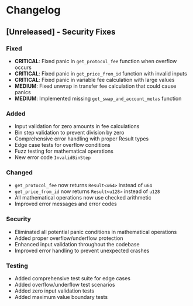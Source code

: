 # Changelog

## [Unreleased] - Security Fixes

### Fixed
- **CRITICAL**: Fixed panic in `get_protocol_fee` function when overflow occurs
- **CRITICAL**: Fixed panic in `get_price_from_id` function with invalid inputs
- **CRITICAL**: Fixed panic in variable fee calculation with large values
- **MEDIUM**: Fixed unwrap in transfer fee calculation that could cause panics
- **MEDIUM**: Implemented missing `get_swap_and_account_metas` function

### Added
- Input validation for zero amounts in fee calculations
- Bin step validation to prevent division by zero
- Comprehensive error handling with proper Result types
- Edge case tests for overflow conditions
- Fuzz testing for mathematical operations
- New error code `InvalidBinStep`

### Changed
- `get_protocol_fee` now returns `Result<u64>` instead of `u64`
- `get_price_from_id` now returns `Result<u128>` instead of `u128`
- All mathematical operations now use checked arithmetic
- Improved error messages and error codes

### Security
- Eliminated all potential panic conditions in mathematical operations
- Added proper overflow/underflow protection
- Enhanced input validation throughout the codebase
- Improved error handling to prevent unexpected crashes

### Testing
- Added comprehensive test suite for edge cases
- Added overflow/underflow test scenarios
- Added zero input validation tests
- Added maximum value boundary tests
